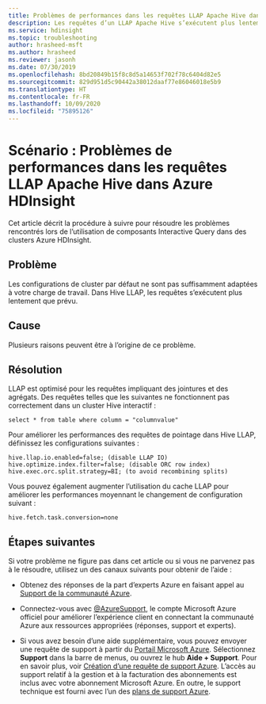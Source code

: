 ```yaml
---
title: Problèmes de performances dans les requêtes LLAP Apache Hive dans Azure HDInsight
description: Les requêtes d’un LLAP Apache Hive s’exécutent plus lentement que prévu dans Azure HDInsight.
ms.service: hdinsight
ms.topic: troubleshooting
author: hrasheed-msft
ms.author: hrasheed
ms.reviewer: jasonh
ms.date: 07/30/2019
ms.openlocfilehash: 8bd20849b15f8c8d5a14653f702f78c6404d82e5
ms.sourcegitcommit: 829d951d5c90442a38012daaf77e86046018e5b9
ms.translationtype: HT
ms.contentlocale: fr-FR
ms.lasthandoff: 10/09/2020
ms.locfileid: "75895126"
---
```

# <a name="scenario-poor-performance-in-apache-hive-llap-queries-in-azure-hdinsight"></a>Scénario : Problèmes de performances dans les requêtes LLAP Apache Hive dans Azure HDInsight

Cet article décrit la procédure à suivre pour résoudre les problèmes rencontrés lors de l’utilisation de composants Interactive Query dans des clusters Azure HDInsight.

## <a name="issue"></a>Problème

Les configurations de cluster par défaut ne sont pas suffisamment adaptées à votre charge de travail. Dans Hive LLAP, les requêtes s’exécutent plus lentement que prévu.

## <a name="cause"></a>Cause

Plusieurs raisons peuvent être à l’origine de ce problème.

## <a name="resolution"></a>Résolution

LLAP est optimisé pour les requêtes impliquant des jointures et des agrégats. Des requêtes telles que les suivantes ne fonctionnent pas correctement dans un cluster Hive interactif :

```
select * from table where column = "columnvalue"
```

Pour améliorer les performances des requêtes de pointage dans Hive LLAP, définissez les configurations suivantes :

```
hive.llap.io.enabled=false; (disable LLAP IO)
hive.optimize.index.filter=false; (disable ORC row index)
hive.exec.orc.split.strategy=BI; (to avoid recombining splits)
```

Vous pouvez également augmenter l’utilisation du cache LLAP pour améliorer les performances moyennant le changement de configuration suivant :

```
hive.fetch.task.conversion=none
```

## <a name="next-steps"></a>Étapes suivantes

Si votre problème ne figure pas dans cet article ou si vous ne parvenez pas à le résoudre, utilisez un des canaux suivants pour obtenir de l’aide :

* Obtenez des réponses de la part d’experts Azure en faisant appel au [Support de la communauté Azure](https://azure.microsoft.com/support/community/).

* Connectez-vous avec [@AzureSupport](https://twitter.com/azuresupport), le compte Microsoft Azure officiel pour améliorer l’expérience client en connectant la communauté Azure aux ressources appropriées (réponses, support et experts).

* Si vous avez besoin d’une aide supplémentaire, vous pouvez envoyer une requête de support à partir du [Portail Microsoft Azure](https://portal.azure.com/?#blade/Microsoft_Azure_Support/HelpAndSupportBlade/). Sélectionnez **Support** dans la barre de menus, ou ouvrez le hub **Aide + Support**. Pour en savoir plus, voir [Création d’une requête de support Azure](https://docs.microsoft.com/azure/azure-portal/supportability/how-to-create-azure-support-request). L’accès au support relatif à la gestion et à la facturation des abonnements est inclus avec votre abonnement Microsoft Azure. En outre, le support technique est fourni avec l’un des [plans de support Azure](https://azure.microsoft.com/support/plans/).
